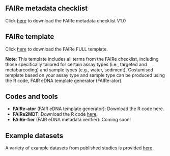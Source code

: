 ## FAIRe metadata checklist
Click [here](/checklist/FAIRe_checklist_v1.0.xlsx) to download the FAIRe metadata checklist V1.0

## FAIRe template
Click [here](/checklist/FAIRe_checklist_v1.0_FULLtemplate.xlsx) to download the FAIRe FULL template. 

**Note**: This template includes all terms from the FAIRe checklist, including those specifically tailored for certain assay types (i.e., targeted and metabarcoding) and sample types (e.g., water, sediment). Costumised template based on your assay type and sample type can be produced using the R code, FAIR eDNA template generator (FAIRe-ator). 

## Codes and tools

- **FAIRe-ator** (FAIR eDNA template generator): Download the R code here.
- **FAIRe2MDT**: Download the R code [here](https://github.com/FAIR-eDNA/FAIRe2MDT/blob/main/FAIRe2MDT.R).
- **FAIRe-fier** (FAIR eDNA metadata verifier): Coming soon!

## Example datasets
A variety of example datasets from published studies is provided [here](docs/examples).

